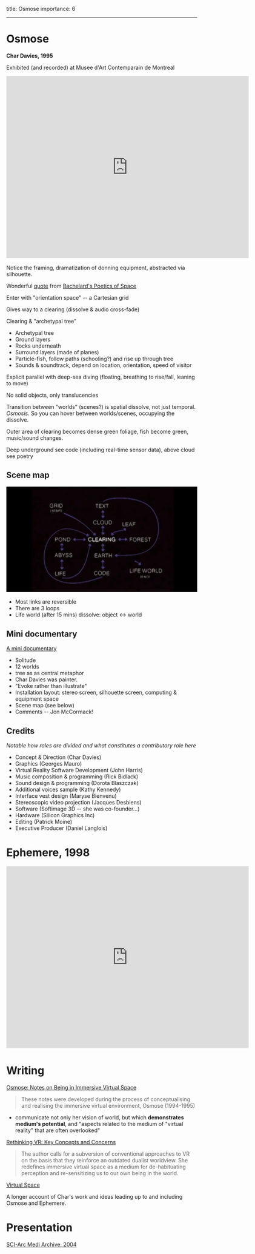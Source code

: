 title: Osmose
importance: 6

---

# Osmose

**Char Davies, 1995**

Exhibited (and recorded) at Musee d'Art Contemparain de Montreal

<iframe width="640" height="480" src="http://www.youtube.com/embed/54O4VP3tCoY?rel=0" frameborder="0" allowfullscreen></iframe>

Notice the framing, dramatization of donning equipment, abstracted via silhouette.

Wonderful [quote](http://www.goodreads.com/work/quotes/2353571-la-po-tique-de-l-espace) from [Bachelard's Poetics of Space](http://www.goodreads.com/book/show/13269.The_Poetics_of_Space)

Enter with "orientation space" -- a Cartesian grid

Gives way to a clearing (dissolve & audio cross-fade)

Clearing & "archetypal tree" 

- Archetypal tree
- Ground layers
- Rocks underneath
- Surround layers (made of planes)
- Particle-fish, follow paths (schooling?) and rise up through tree
- Sounds & soundtrack, depend on location, orientation, speed of visitor

Explicit parallel with deep-sea diving (floating, breathing to rise/fall, leaning to move)

No solid objects, only translucencies 

Transition between "worlds" (scenes?) is spatial dissolve, not just temporal. *Osmosis.* So you can hover between worlds/scenes, occupying the dissolve.

Outer area of clearing becomes dense green foliage, fish become green, music/sound changes.

Deep underground see code (including real-time sensor data), above cloud see poetry 

## Scene map

![@9.23: scene map](osmose_scene_map.png)

- Most links are reversible
- There are 3 loops
- Life world (after 15 mins) dissolve: object <-> world

## Mini documentary

[A mini documentary](http://youtu.be/bsT59fp8LpY)

- Solitude
- 12 worlds
- tree as as central metaphor 
- Char Davies was painter. 
- "Evoke rather than illustrate"
- Installation layout: stereo screen, silhouette screen, computing & equipment space
- Scene map (see below)
- Comments -- Jon McCormack!

## Credits

*Notable how roles are divided and what constitutes a contributory role here*

- Concept & Direction (Char Davies)
- Graphics (Georges Mauro)
- Virtual Reality Software Development (John Harris)
- Music composition & programming (Rick Bidlack)
- Sound design & programming (Dorota Blaszczak)
- Additional voices sample (Kathy Kennedy)
- Interface vest design (Maryse Bienvenu)
- Stereoscopic video projection (Jacques Desbiens)
- Software (Softimage 3D -- she was co-founder...)
- Hardware (Silicon Graphics Inc)
- Editing (Patrick Moine)
- Executive Producer (Daniel Langlois)

# Ephemere, 1998

<iframe width="640" height="480" src="https://www.youtube.com/embed/XCWaMll0leI?rel=0" frameborder="0" allowfullscreen></iframe>

# Writing

[Osmose: Notes on Being in Immersive Virtual Space](osmose.pdf)

> These notes were developed during the process of conceptualising and realising the immersive virtual environment, Osmose (1994-1995)

- communicate not only her vision of world, but which **demonstrates medium's potential**, and "aspects related to the medium of "virtual reality" that are often overlooked"

[Rethinking VR: Key Concepts and Concerns](rethinkingvr.pdf)

> The author calls for a subversion of conventional approaches to VR on the basis that they reinforce an outdated dualist worldview. She redefines immersive virtual space as a medium for de-habituating perception and re-sensitizing us to our own being in the world.

[Virtual Space](http://www.immersence.com/publications/char/2004-CD-Space.html)

A longer account of Char's work and ideas leading up to and including Osmose and Ephemere.

# Presentation

[SCI-Arc Medi Archive, 2004](http://sma.sciarc.edu/video/char-davies/)